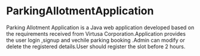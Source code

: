 # ParkingAllotmentApplication
Parking Allotment Application is a Java web application developed based on the requirements received from Virtusa Corporation.Application provides the user login ,signup and  vechile parking booking .Admin can modify or delete the registered details.User should register the slot before 2 hours.
